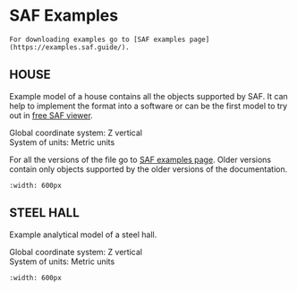 # SAF Examples

```{admonition} All in one place
For downloading examples go to [SAF examples page](https://examples.saf.guide/).
```

## HOUSE&#x20;

Example model of a house contains all the objects supported by SAF. It can help to implement the format into a software or can be the first model to try out in [free SAF viewer](https://autoconverter.structuraltoolkit.com/en-GB/saf-viewer).

Global coordinate system: Z vertical\
System of units: Metric units

For all the versions of the file go to [SAF examples page](https://examples.saf.guide/). Older versions contain only objects supported by the older versions of the documentation.

```{image} ../.gitbook/assets/saf_examples_house_saf_200.png
:width: 600px
```

## STEEL HALL

Example analytical model of a steel hall.

Global coordinate system: Z vertical\
System of units: Metric units

```{image} ../.gitbook/assets/saf_examples_steel_hall_saf_210.png
:width: 600px
```